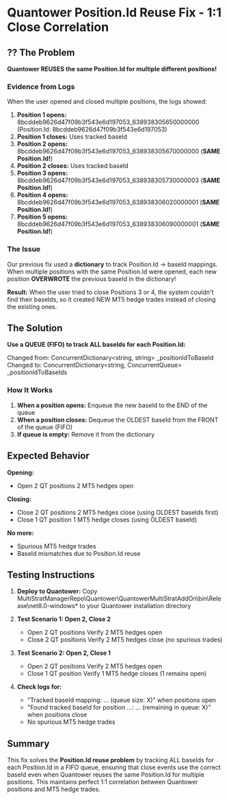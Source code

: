 # Quantower Position.Id Reuse Fix - 1:1 Close Correlation

## ?? The Problem

**Quantower REUSES the same Position.Id for multiple different positions!**

### Evidence from Logs

When the user opened and closed multiple positions, the logs showed:

1. **Position 1 opens:** 8bcddeb9626d47f09b3f543e6d197053_638938305650000000 (Position.Id: 8bcddeb9626d47f09b3f543e6d197053)
2. **Position 1 closes:** Uses tracked baseId 
3. **Position 2 opens:** 8bcddeb9626d47f09b3f543e6d197053_638938305670000000 (**SAME Position.Id!**)
4. **Position 2 closes:** Uses tracked baseId 
5. **Position 3 opens:** 8bcddeb9626d47f09b3f543e6d197053_638938305730000003 (**SAME Position.Id!**)
6. **Position 4 opens:** 8bcddeb9626d47f09b3f543e6d197053_638938306020000001 (**SAME Position.Id!**)
7. **Position 5 opens:** 8bcddeb9626d47f09b3f543e6d197053_638938306090000001 (**SAME Position.Id!**)

### The Issue

Our previous fix used a **dictionary** to track Position.Id -> baseId mappings. When multiple positions with the same Position.Id were opened, each new position **OVERWROTE** the previous baseId in the dictionary!

**Result:** When the user tried to close Positions 3 or 4, the system couldn't find their baseIds, so it created NEW MT5 hedge trades instead of closing the existing ones.

##  The Solution

**Use a QUEUE (FIFO) to track ALL baseIds for each Position.Id:**

Changed from: ConcurrentDictionary<string, string> _positionIdToBaseId
Changed to: ConcurrentDictionary<string, ConcurrentQueue<string>> _positionIdToBaseIds

### How It Works

1. **When a position opens:** Enqueue the new baseId to the END of the queue
2. **When a position closes:** Dequeue the OLDEST baseId from the FRONT of the queue (FIFO)
3. **If queue is empty:** Remove it from the dictionary

##  Expected Behavior

**Opening:**
- Open 2 QT positions  2 MT5 hedges open 

**Closing:**
- Close 2 QT positions  2 MT5 hedges close (using OLDEST baseIds first) 
- Close 1 QT position  1 MT5 hedge closes (using OLDEST baseId) 

**No more:**
-  Spurious MT5 hedge trades
-  BaseId mismatches due to Position.Id reuse

##  Testing Instructions

1. **Deploy to Quantower:** Copy MultiStratManagerRepo\Quantower\QuantowerMultiStratAddOn\bin\Release\net8.0-windows\* to your Quantower installation directory

2. **Test Scenario 1: Open 2, Close 2**
   - Open 2 QT positions  Verify 2 MT5 hedges open
   - Close 2 QT positions  Verify 2 MT5 hedges close (no spurious trades)

3. **Test Scenario 2: Open 2, Close 1**
   - Open 2 QT positions  Verify 2 MT5 hedges open
   - Close 1 QT position  Verify 1 MT5 hedge closes (1 remains open)

4. **Check logs for:**
   - "Tracked baseId mapping: ... (queue size: X)" when positions open
   - "Found tracked baseId for position ...: ... (remaining in queue: X)" when positions close
   - No spurious MT5 hedge trades

##  Summary

This fix solves the **Position.Id reuse problem** by tracking ALL baseIds for each Position.Id in a FIFO queue, ensuring that close events use the correct baseId even when Quantower reuses the same Position.Id for multiple positions. This maintains perfect 1:1 correlation between Quantower positions and MT5 hedge trades.
